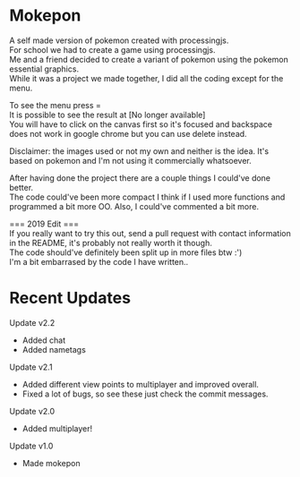 # Mokepon
A self made version of pokemon created with processingjs.  
For school we had to create a game using processingjs.  
Me and a friend decided to create a variant of pokemon using the pokemon essential graphics.  
While it was a project we made together, I did all the coding except for the menu.  

To see the menu press =  
It is possible to see the result at [No longer available]  
You will have to click on the canvas first so it's focused and backspace does not work in google chrome but you can use delete instead.  



Disclaimer: the images used or not my own and neither is the idea. It's based on pokemon and I'm not using it commercially whatsoever.  

After having done the project there are a couple things I could've done better.   
 The code could've been more compact I think if I used more functions and programmed a bit more OO.
 Also, I could've commented a bit more.  
   
 === 2019 Edit ===  
 If you really want to try this out, send a pull request with contact information in the README, it's probably not really worth it though.  
 The code should've definitely been split up in more files btw :')  
 I'm a bit embarrased by the code I have written..  

# Recent Updates
Update v2.2
- Added chat
- Added nametags

Update v2.1
- Added different view points to multiplayer and improved overall.
- Fixed a lot of bugs, so see these just check the commit messages.

Update v2.0
- Added multiplayer!

Update v1.0
- Made mokepon
